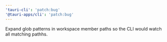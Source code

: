 ```yaml
---
'tauri-cli': 'patch:bug'
'@tauri-apps/cli': 'patch:bug'
---
```


Expand glob patterns in workspace member paths so the CLI would watch all matching pathhs.
